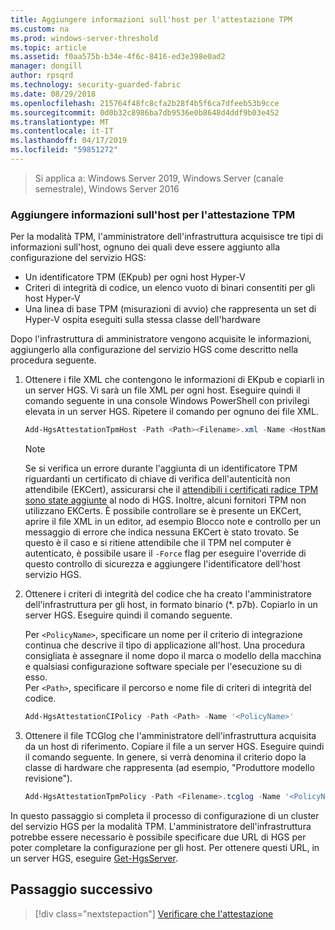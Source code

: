 ```yaml
---
title: Aggiungere informazioni sull'host per l'attestazione TPM
ms.custom: na
ms.prod: windows-server-threshold
ms.topic: article
ms.assetid: f0aa575b-b34e-4f6c-8416-ed3e398e0ad2
manager: dongill
author: rpsqrd
ms.technology: security-guarded-fabric
ms.date: 08/29/2018
ms.openlocfilehash: 215764f48fc8cfa2b28f4b5f6ca7dfeeb53b9cce
ms.sourcegitcommit: 0d0b32c8986ba7db9536e0b8648d4ddf9b03e452
ms.translationtype: MT
ms.contentlocale: it-IT
ms.lasthandoff: 04/17/2019
ms.locfileid: "59851272"
---
```

>Si applica a: Windows Server 2019, Windows Server (canale semestrale), Windows Server 2016

### <a name="add-host-information-for-tpm-trusted-attestation"></a>Aggiungere informazioni sull'host per l'attestazione TPM

Per la modalità TPM, l'amministratore dell'infrastruttura acquisisce tre tipi di informazioni sull'host, ognuno dei quali deve essere aggiunto alla configurazione del servizio HGS:

- Un identificatore TPM (EKpub) per ogni host Hyper-V
- Criteri di integrità di codice, un elenco vuoto di binari consentiti per gli host Hyper-V
- Una linea di base TPM (misurazioni di avvio) che rappresenta un set di Hyper-V ospita eseguiti sulla stessa classe dell'hardware

Dopo l'infrastruttura di amministratore vengono acquisite le informazioni, aggiungerlo alla configurazione del servizio HGS come descritto nella procedura seguente.

1.  Ottenere i file XML che contengono le informazioni di EKpub e copiarli in un server HGS. Vi sarà un file XML per ogni host. Eseguire quindi il comando seguente in una console Windows PowerShell con privilegi elevata in un server HGS. Ripetere il comando per ognuno dei file XML.

    ```powershell
    Add-HgsAttestationTpmHost -Path <Path><Filename>.xml -Name <HostName>
    ```

    > [!NOTE]
    > Se si verifica un errore durante l'aggiunta di un identificatore TPM riguardanti un certificato di chiave di verifica dell'autenticità non attendibile (EKCert), assicurarsi che il [attendibili i certificati radice TPM sono state aggiunte](guarded-fabric-install-trusted-tpm-root-certificates.md) al nodo di HGS.
    > Inoltre, alcuni fornitori TPM non utilizzano EKCerts.
    > È possibile controllare se è presente un EKCert, aprire il file XML in un editor, ad esempio Blocco note e controllo per un messaggio di errore che indica nessuna EKCert è stato trovato.
    > Se questo è il caso e si ritiene attendibile che il TPM nel computer è autenticato, è possibile usare il `-Force` flag per eseguire l'override di questo controllo di sicurezza e aggiungere l'identificatore dell'host servizio HGS.

2. Ottenere i criteri di integrità del codice che ha creato l'amministratore dell'infrastruttura per gli host, in formato binario (*. p7b). Copiarlo in un server HGS. Eseguire quindi il comando seguente.

    Per `<PolicyName>`, specificare un nome per il criterio di integrazione continua che descrive il tipo di applicazione all'host. Una procedura consigliata è assegnare il nome dopo il marca o modello della macchina e qualsiasi configurazione software speciale per l'esecuzione su di esso.<br>Per `<Path>`, specificare il percorso e nome file di criteri di integrità del codice.

    ```powershell
    Add-HgsAttestationCIPolicy -Path <Path> -Name '<PolicyName>'
    ```

3. Ottenere il file TCGlog che l'amministratore dell'infrastruttura acquisita da un host di riferimento. Copiare il file a un server HGS. Eseguire quindi il comando seguente. In genere, si verrà denomina il criterio dopo la classe di hardware che rappresenta (ad esempio, "Produttore modello revisione").

    ```powershell
    Add-HgsAttestationTpmPolicy -Path <Filename>.tcglog -Name '<PolicyName>'
    ```

In questo passaggio si completa il processo di configurazione di un cluster del servizio HGS per la modalità TPM. L'amministratore dell'infrastruttura potrebbe essere necessario è possibile specificare due URL di HGS per poter completare la configurazione per gli host. Per ottenere questi URL, in un server HGS, eseguire [Get-HgsServer](https://docs.microsoft.com/powershell/module/hgsserver/get-hgsserver?view=win10-ps).

## <a name="next-step"></a>Passaggio successivo

>[!div class="nextstepaction"]
[Verificare che l'attestazione](guarded-fabric-confirm-hosts-can-attest-successfully.md)